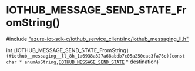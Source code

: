 # IOTHUB_MESSAGE_SEND_STATE_FromString()

\#include ["azure-iot-sdk-c/iothub_service_client/inc/iothub_messaging_ll.h"](../iot-c-ref-iothub-messaging-ll-h.md)  

int `[`IOTHUB_MESSAGE_SEND_STATE_FromString`](#iothub__messaging__ll_8h_1a6938a327a68abdb7c05a250cac3fa76c)(const char * enumAsString,`[`IOTHUB_MESSAGE_SEND_STATE`](#iothub__messaging__ll_8h_1a46b779019d8b82c8aa5631b865853cc0) * destination)`

